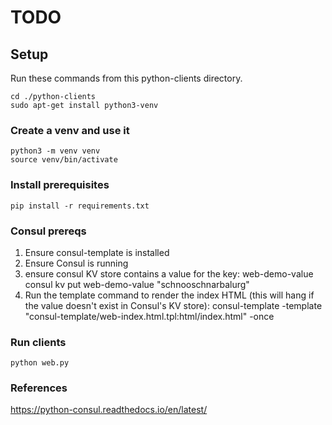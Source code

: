 # TODO

## Setup
Run these commands from this python-clients directory.

    cd ./python-clients
    sudo apt-get install python3-venv


### Create a venv and use it

    python3 -m venv venv
    source venv/bin/activate


### Install prerequisites

    pip install -r requirements.txt


### Consul prereqs

1. Ensure consul-template is installed
1. Ensure Consul is running
1. ensure consul KV store contains a value for the key: web-demo-value
    consul kv put web-demo-value "schnooschnarbalurg"
1. Run the template command to render the index HTML (this will hang if the value doesn't exist in Consul's KV store):
    consul-template -template "consul-template/web-index.html.tpl:html/index.html" -once


### Run clients

    python web.py


### References
https://python-consul.readthedocs.io/en/latest/
